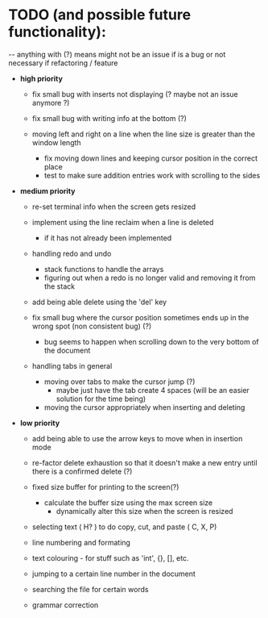 # TODO (and possible future functionality): 
-- anything with (?) means might not be an issue if is a bug or not necessary if refactoring / feature

* __high priority__ 
    
    * fix small bug with inserts not displaying (? maybe not an issue anymore ?) 
    
    * fix small bug with writing info at the bottom (?)

    * moving left and right on a line when the line size is greater than the window length 
        * fix moving down lines and keeping cursor position in the correct place
        * test to make sure addition entries work with scrolling to the sides


* __medium priority__ 

    * re-set terminal info when the screen gets resized
    
    * implement using the line reclaim when a line is deleted 
        * if it has not already been implemented

    * handling redo and undo 
        * stack functions to handle the arrays
        * figuring out when a redo is no longer valid and removing it from the stack 

    * add being able delete using the 'del' key

    * fix small bug where the cursor position sometimes ends up in the wrong spot (non consistent bug) (?)
        * bug seems to happen when scrolling down to the very bottom of the document

    * handling tabs in general
        * moving over tabs to make the cursor jump (?)
            * maybe just have the tab create 4 spaces (will be an easier solution for the time being)
        * moving the cursor appropriately when inserting and deleting
        
* __low priority__ 
    
    * add being able to use the arrow keys to move when in insertion mode 

    * re-factor delete exhaustion so that it doesn't make a new entry until
      there is a confirmed delete (?)

    * fixed size buffer for printing to the screen(?)
        * calculate the buffer size using the max screen size 
            * dynamically alter this size when the screen is resized

    * selecting text ( H? ) to do copy, cut, and paste ( C, X, P)

    * line numbering and formating 
    * text colouring - for stuff such as 'int', {}, [], etc.
    * jumping to a certain line number in the document

    * searching the file for certain words

    * grammar correction 
